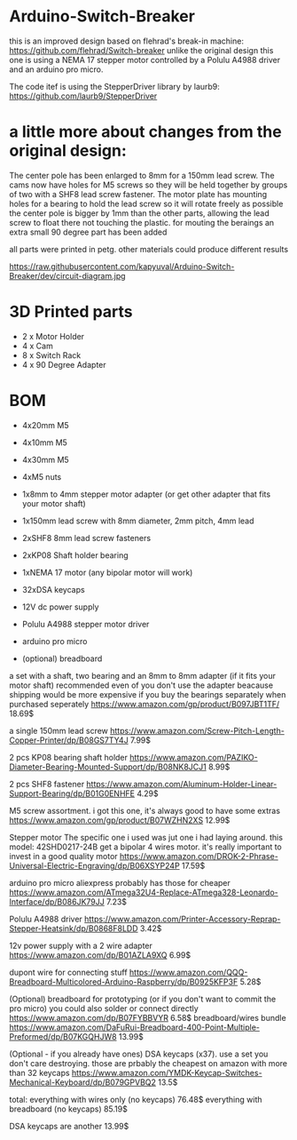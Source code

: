 ﻿# Arduino-Switch-Breaker
this is an improved design based on flehrad's break-in machine: https://github.com/flehrad/Switch-breaker
unlike the original design this one is using a NEMA 17 stepper motor controlled by a Polulu A4988 driver
and an arduino pro micro.

The code itef is using the StepperDriver library by laurb9: https://github.com/laurb9/StepperDriver

# a little more about changes from the original design:
The center pole has been enlarged to 8mm for a 150mm lead screw.
The cams now have holes for M5 screws so they will be
held together by groups of two with a SHF8 lead screw fastener.
The motor plate has mounting holes for a bearing to hold the lead screw so it will rotate freely as possible
the center pole is bigger by 1mm than the other parts,
allowing the lead screw to float there not touching the plastic.
for mouting the beraings an extra small 90 degree part has been added

all parts were printed in petg. other materials could produce different results

https://raw.githubusercontent.com/kapyuval/Arduino-Switch-Breaker/dev/circuit-diagram.jpg

# 3D Printed parts

 * 2 x Motor Holder
 * 4 x Cam
 * 8 x Switch Rack
 * 4 x 90 Degree Adapter

# BOM

* 4x20mm M5
* 4x10mm M5
* 4x30mm M5
* 4xM5 nuts

* 1x8mm to 4mm stepper motor adapter (or get other adapter that fits your motor shaft)
* 1x150mm lead screw with 8mm diameter, 2mm pitch, 4mm lead 
* 2xSHF8 8mm lead screw fasteners
* 2xKP08 Shaft holder bearing
* 1xNEMA 17 motor (any bipolar motor will work)
* 32xDSA keycaps

* 12V dc power supply
* Polulu A4988 stepper motor driver
* arduino pro micro
* (optional) breadboard

a set with a shaft, two bearing and an 8mm to 8mm adapter (if it fits your motor shaft)
recommended even of you don't use the adapter beacause shipping would be more expensive if 
you buy the bearings separately when purchased seperately
https://www.amazon.com/gp/product/B097JBT1TF/
18.69$

a single 150mm lead screw
https://www.amazon.com/Screw-Pitch-Length-Copper-Printer/dp/B08GS7TY4J
7.99$

2 pcs KP08 bearing shaft holder
https://www.amazon.com/PAZIKO-Diameter-Bearing-Mounted-Support/dp/B08NK8JCJ1
8.99$

2 pcs SHF8 fastener
https://www.amazon.com/Aluminum-Holder-Linear-Support-Bearing/dp/B01G0ENHFE
4.29$

M5 screw assortment.
i got this one, it's always good to have some extras
https://www.amazon.com/gp/product/B07WZHN2XS
12.99$

Stepper motor
The specific one i used was jut one i had laying around. this model: 42SHD0217-24B
get a bipolar 4 wires motor. it's really important to invest in a good quality motor
https://www.amazon.com/DROK-2-Phrase-Universal-Electric-Engraving/dp/B06XSYP24P
17.59$

arduino pro micro
aliexpress probably has those for cheaper
https://www.amazon.com/ATmega32U4-Replace-ATmega328-Leonardo-Interface/dp/B086JK79JJ
7.23$

Polulu A4988 driver
https://www.amazon.com/Printer-Accessory-Reprap-Stepper-Heatsink/dp/B0868F8LDD
3.42$

12v power supply with a 2 wire adapter
https://www.amazon.com/dp/B01AZLA9XQ
6.99$

dupont wire for connecting stuff
https://www.amazon.com/QQQ-Breadboard-Multicolored-Arduino-Raspberry/dp/B0925KFP3F
5.28$

(Optional) breadboard for prototyping (or if you don't want to commit the pro micro)
you could also solder or connect directly 
https://www.amazon.com/dp/B07FYBBVYR
6.58$
breadboard/wires bundle
https://www.amazon.com/DaFuRui-Breadboard-400-Point-Multiple-Preformed/dp/B07KGQHJW8
13.99$

(Optional - if you already have ones) DSA keycaps (x37). use a set you don't care destroying. 
those are prbably the cheapest on amazon with more than 32 keycaps
https://www.amazon.com/YMDK-Keycap-Switches-Mechanical-Keyboard/dp/B079GPVBQ2
13.5$


total:
everything with wires only (no keycaps)
76.48$
everything with breadboard (no keycaps)
85.19$

DSA keycaps are another 13.99$
